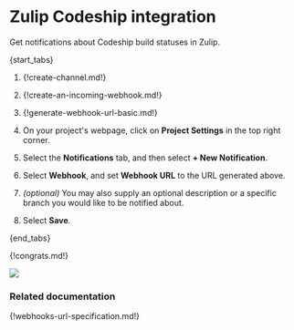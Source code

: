 # Zulip Codeship integration

Get notifications about Codeship build statuses in Zulip.

{start_tabs}

1. {!create-channel.md!}

1. {!create-an-incoming-webhook.md!}

1. {!generate-webhook-url-basic.md!}

1. On your project's webpage, click on **Project Settings** in
   the top right corner.

1. Select the **Notifications** tab, and then select
   **+ New Notification**.

1. Select **Webhook**, and set **Webhook URL** to the URL generated
   above.

1. _(optional)_ You may also supply an optional description or a
   specific branch you would like to be notified about.

1. Select **Save**.

{end_tabs}

{!congrats.md!}

![](/static/images/integrations/codeship/001.png)

### Related documentation

{!webhooks-url-specification.md!}
